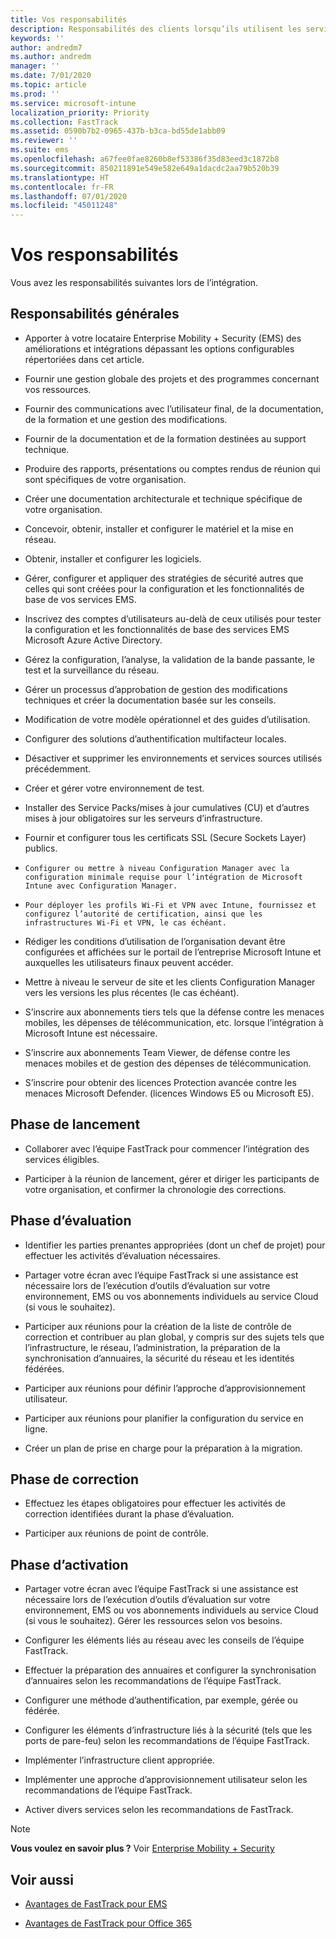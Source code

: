 ```yaml
---
title: Vos responsabilités
description: Responsabilités des clients lorsqu’ils utilisent les services Avantages du Centre FastTrack
keywords: ''
author: andredm7
ms.author: andredm
manager: ''
ms.date: 7/01/2020
ms.topic: article
ms.prod: ''
ms.service: microsoft-intune
localization_priority: Priority
ms.collection: FastTrack
ms.assetid: 0590b7b2-0965-437b-b3ca-bd55de1abb09
ms.reviewer: ''
ms.suite: ems
ms.openlocfilehash: a67fee0fae8260b8ef53386f35d83eed3c1872b8
ms.sourcegitcommit: 850211891e549e582e649a1dacdc2aa79b520b39
ms.translationtype: HT
ms.contentlocale: fr-FR
ms.lasthandoff: 07/01/2020
ms.locfileid: "45011248"
---
```

# <a name="your-responsibilities"></a>Vos responsabilités

Vous avez les responsabilités suivantes lors de l’intégration.

## <a name="general-responsibilities"></a>Responsabilités générales

-   Apporter à votre locataire Enterprise Mobility + Security (EMS) des améliorations et intégrations dépassant les options configurables répertoriées dans cet article.

-   Fournir une gestion globale des projets et des programmes concernant vos ressources.

-   Fournir des communications avec l’utilisateur final, de la documentation, de la formation et une gestion des modifications.

-   Fournir de la documentation et de la formation destinées au support technique.

-   Produire des rapports, présentations ou comptes rendus de réunion qui sont spécifiques de votre organisation.

-   Créer une documentation architecturale et technique spécifique de votre organisation.

-   Concevoir, obtenir, installer et configurer le matériel et la mise en réseau.

-   Obtenir, installer et configurer les logiciels.

-   Gérer, configurer et appliquer des stratégies de sécurité autres que celles qui sont créées pour la configuration et les fonctionnalités de base de vos services EMS.

-   Inscrivez des comptes d’utilisateurs au-delà de ceux utilisés pour tester la configuration et les fonctionnalités de base des services EMS Microsoft Azure Active Directory.

-   Gérez la configuration, l’analyse, la validation de la bande passante, le test et la surveillance du réseau.

-   Gérer un processus d’approbation de gestion des modifications techniques et créer la documentation basée sur les conseils.

-   Modification de votre modèle opérationnel et des guides d’utilisation.

-   Configurer des solutions d’authentification multifacteur locales.

-   Désactiver et supprimer les environnements et services sources utilisés précédemment.

-   Créer et gérer votre environnement de test.

-   Installer des Service Packs/mises à jour cumulatives (CU) et d’autres mises à jour obligatoires sur les serveurs d’infrastructure.

-   Fournir et configurer tous les certificats SSL (Secure Sockets Layer) publics.

-     Configurer ou mettre à niveau Configuration Manager avec la configuration minimale requise pour l’intégration de Microsoft Intune avec Configuration Manager.

-     Pour déployer les profils Wi-Fi et VPN avec Intune, fournissez et configurez l’autorité de certification, ainsi que les infrastructures Wi-Fi et VPN, le cas échéant.

-   Rédiger les conditions d’utilisation de l’organisation devant être configurées et affichées sur le portail de l’entreprise Microsoft Intune et auxquelles les utilisateurs finaux peuvent accéder.

-   Mettre à niveau le serveur de site et les clients Configuration Manager vers les versions les plus récentes (le cas échéant).

-   S’inscrire aux abonnements tiers tels que la défense contre les menaces mobiles, les dépenses de télécommunication, etc. lorsque l’intégration à Microsoft Intune est nécessaire.

-   S’inscrire aux abonnements Team Viewer, de défense contre les menaces mobiles et de gestion des dépenses de télécommunication.

-   S’inscrire pour obtenir des licences Protection avancée contre les menaces Microsoft Defender. (licences Windows E5 ou Microsoft E5).

## <a name="initiate-phase"></a>Phase de lancement

-   Collaborer avec l’équipe FastTrack pour commencer l’intégration des services éligibles.

-   Participer à la réunion de lancement, gérer et diriger les participants de votre organisation, et confirmer la chronologie des corrections.

## <a name="assess-phase"></a>Phase d’évaluation

-   Identifier les parties prenantes appropriées (dont un chef de projet) pour effectuer les activités d’évaluation nécessaires.

-   Partager votre écran avec l’équipe FastTrack si une assistance est nécessaire lors de l’exécution d’outils d’évaluation sur votre environnement, EMS ou vos abonnements individuels au service Cloud (si vous le souhaitez).

-   Participer aux réunions pour la création de la liste de contrôle de correction et contribuer au plan global, y compris sur des sujets tels que l’infrastructure, le réseau, l’administration, la préparation de la synchronisation d’annuaires, la sécurité du réseau et les identités fédérées.

-   Participer aux réunions pour définir l’approche d’approvisionnement utilisateur.

-   Participer aux réunions pour planifier la configuration du service en ligne.

-   Créer un plan de prise en charge pour la préparation à la migration.

## <a name="remediate-phase"></a>Phase de correction

-   Effectuez les étapes obligatoires pour effectuer les activités de correction identifiées durant la phase d’évaluation.

-   Participer aux réunions de point de contrôle.

## <a name="enable-phase"></a>Phase d’activation

-   Partager votre écran avec l’équipe FastTrack si une assistance est nécessaire lors de l’exécution d’outils d’évaluation sur votre environnement, EMS ou vos abonnements individuels au service Cloud (si vous le souhaitez). Gérer les ressources selon vos besoins.

-   Configurer les éléments liés au réseau avec les conseils de l’équipe FastTrack.

-   Effectuer la préparation des annuaires et configurer la synchronisation d’annuaires selon les recommandations de l’équipe FastTrack.

-   Configurer une méthode d’authentification, par exemple, gérée ou fédérée. 

-   Configurer les éléments d’infrastructure liés à la sécurité (tels que les ports de pare-feu) selon les recommandations de l’équipe FastTrack.

-   Implémenter l’infrastructure client appropriée.

-   Implémenter une approche d’approvisionnement utilisateur selon les recommandations de l’équipe FastTrack.

-   Activer divers services selon les recommandations de FastTrack.

> [!NOTE]
> **Vous voulez en savoir plus ?** Voir [Enterprise Mobility + Security](https://www.microsoft.com/cloud-platform/enterprise-mobility)

## <a name="see-also"></a>Voir aussi

- [Avantages de FastTrack pour EMS](EMS-fasttrack-benefit-for-EMS.md)

- [Avantages de FastTrack pour Office 365](O365-fasttrack-benefit-for-office-365.md)

